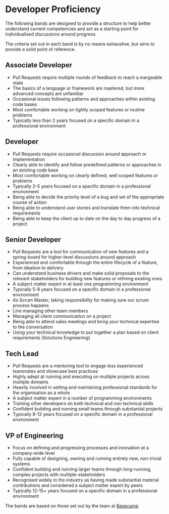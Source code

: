 # Developer Proficiency

The following bands are designed to provide a structure to help better
understand current competencies and act as a starting point for individualised
discussions around progress.

The criteria set out in each band is by no means exhaustive, but aims to provide
a solid point of reference.

## Associate Developer

* Pull Requests require multiple rounds of feedback to reach a mergeable state
* The basics of a language or framework are mastered, but more advanced concepts
  are unfamiliar
* Occasional issues following patterns and approaches within existing code bases
* Most comfortable working on tightly scoped features or routine problems
* Typically less than 2 years focused on a specific domain in a
  professional environment

## Developer

* Pull Requests require occasional discussion around approach or implementation
* Clearly able to identify and follow predefined patterns or approaches in an
  existing code base
* Most comfortable working on clearly defined, well scoped features or
  problems
* Typically 2-5 years focused on a specific domain in a professional
  environment
* Being able to decide the priority level of a bug and set of the appropriate course of action
* Being able to understand user stories and translate them into technical requirements 
* Being able to keep the client up to date on the day to day progress of a project 

## Senior Developer

* Pull Requests are a tool for communication of new features and a
  spring-board for higher-level discussions around approach
* Experienced and comfortable through the entire lifecycle of a feature, from
  ideation to delivery
* Can understand business drivers and make solid proposals to the relevant
  stakeholders for building new features or refining existing ones
* A subject matter expert in at least one programming environment
* Typically 5-8 years focused on a specific domain in a professional
  environment
* As Scrum Master, taking responsibility for making sure our scrum process happens
* Line managing other team members
* Managing all client communication on a project
* Being able to attend sales meetings and bring your technical expertise to the conversation
* Using your technical knowledge to put together a plan based on client requirements (Solutions Engineering)

## Tech Lead

* Pull Requests are a mentoring tool to engage less experienced teammates and
  showcase best practices
* Highly adept at running and executing on multiple projects across multiple
  domains
* Heavily involved in setting and maintaining professional standards for the
  organisation as a whole
* A subject matter expert in a number of programming environments
* Training other developers on both technical and non technical skills 
* Confident building and running small teams through substantial projects
* Typically 8-12 years focused on a specific domain in a professional
  environment

## VP of Engineering

* Focus on defining and progressing processes and innovation at a company-wide
  level
* Fully capable of designing, owning and running entirely new, non-trivial
  systems
* Confident building and running larger teams through long-running, complex
  projects with multiple-stakeholders
* Recognised widely in the industry as having made substantial material
  contributions and considered a subject matter expert by peers
* Typically 12-15+ years focused on a specific domain in a professional
  environment

The bands are based on those set out by the team at
[Basecamp](https://github.com/basecamp/handbook/blob/master/titles-for-programmers.md)


